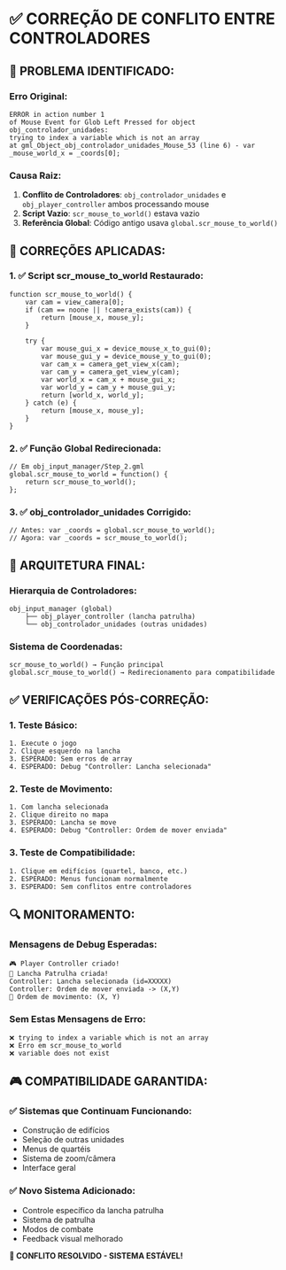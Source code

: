 # ✅ CORREÇÃO DE CONFLITO ENTRE CONTROLADORES

## 🚨 **PROBLEMA IDENTIFICADO:**

### **Erro Original:**
```
ERROR in action number 1
of Mouse Event for Glob Left Pressed for object obj_controlador_unidades:
trying to index a variable which is not an array
at gml_Object_obj_controlador_unidades_Mouse_53 (line 6) - var _mouse_world_x = _coords[0];
```

### **Causa Raiz:**
1. **Conflito de Controladores**: `obj_controlador_unidades` e `obj_player_controller` ambos processando mouse
2. **Script Vazio**: `scr_mouse_to_world()` estava vazio
3. **Referência Global**: Código antigo usava `global.scr_mouse_to_world()`

## 🔧 **CORREÇÕES APLICADAS:**

### **1. ✅ Script scr_mouse_to_world Restaurado:**
```gml
function scr_mouse_to_world() {
    var cam = view_camera[0];
    if (cam == noone || !camera_exists(cam)) {
        return [mouse_x, mouse_y];
    }
    
    try {
        var mouse_gui_x = device_mouse_x_to_gui(0);
        var mouse_gui_y = device_mouse_y_to_gui(0);
        var cam_x = camera_get_view_x(cam);
        var cam_y = camera_get_view_y(cam);
        var world_x = cam_x + mouse_gui_x;
        var world_y = cam_y + mouse_gui_y;
        return [world_x, world_y];
    } catch (e) {
        return [mouse_x, mouse_y];
    }
}
```

### **2. ✅ Função Global Redirecionada:**
```gml
// Em obj_input_manager/Step_2.gml
global.scr_mouse_to_world = function() {
    return scr_mouse_to_world();
};
```

### **3. ✅ obj_controlador_unidades Corrigido:**
```gml
// Antes: var _coords = global.scr_mouse_to_world();
// Agora: var _coords = scr_mouse_to_world();
```

## 🎯 **ARQUITETURA FINAL:**

### **Hierarquia de Controladores:**
```
obj_input_manager (global)
    ├── obj_player_controller (lancha patrulha)
    └── obj_controlador_unidades (outras unidades)
```

### **Sistema de Coordenadas:**
```
scr_mouse_to_world() → Função principal
global.scr_mouse_to_world() → Redirecionamento para compatibilidade
```

## ✅ **VERIFICAÇÕES PÓS-CORREÇÃO:**

### **1. Teste Básico:**
```
1. Execute o jogo
2. Clique esquerdo na lancha
3. ESPERADO: Sem erros de array
4. ESPERADO: Debug "Controller: Lancha selecionada"
```

### **2. Teste de Movimento:**
```
1. Com lancha selecionada
2. Clique direito no mapa
3. ESPERADO: Lancha se move
4. ESPERADO: Debug "Controller: Ordem de mover enviada"
```

### **3. Teste de Compatibilidade:**
```
1. Clique em edifícios (quartel, banco, etc.)
2. ESPERADO: Menus funcionam normalmente
3. ESPERADO: Sem conflitos entre controladores
```

## 🔍 **MONITORAMENTO:**

### **Mensagens de Debug Esperadas:**
```
🎮 Player Controller criado!
🚢 Lancha Patrulha criada!
Controller: Lancha selecionada (id=XXXXX)
Controller: Ordem de mover enviada -> (X,Y)
🚢 Ordem de movimento: (X, Y)
```

### **Sem Estas Mensagens de Erro:**
```
❌ trying to index a variable which is not an array
❌ Erro em scr_mouse_to_world
❌ variable does not exist
```

## 🎮 **COMPATIBILIDADE GARANTIDA:**

### **✅ Sistemas que Continuam Funcionando:**
- Construção de edifícios
- Seleção de outras unidades
- Menus de quartéis
- Sistema de zoom/câmera
- Interface geral

### **✅ Novo Sistema Adicionado:**
- Controle específico da lancha patrulha
- Sistema de patrulha
- Modos de combate
- Feedback visual melhorado

**🚀 CONFLITO RESOLVIDO - SISTEMA ESTÁVEL!**
